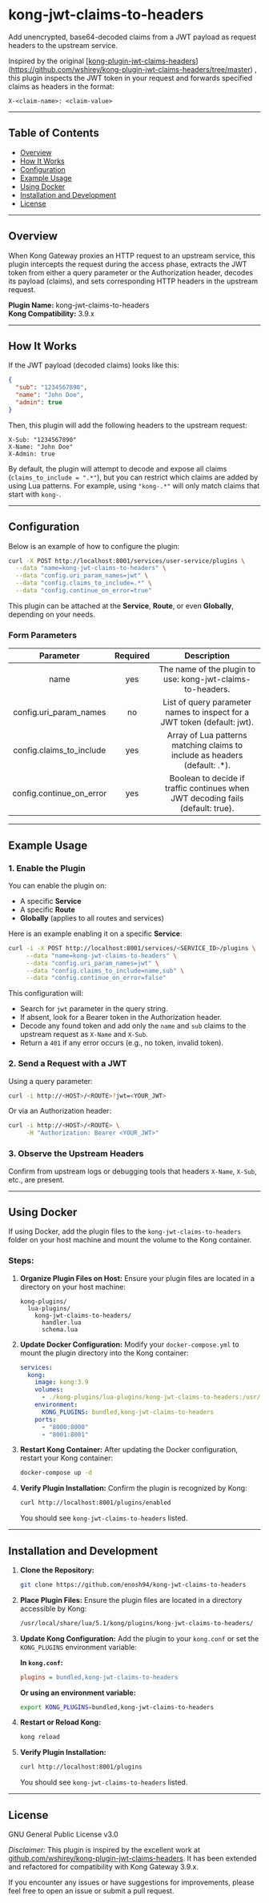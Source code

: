 
# kong-jwt-claims-to-headers

Add unencrypted, base64-decoded claims from a JWT payload as request headers to the upstream service.

Inspired by the original [[kong-plugin-jwt-claims-headers](https://github.com/wshirey/kong-plugin-jwt-claims-headers)](https://github.com/wshirey/kong-plugin-jwt-claims-headers/tree/master) , this plugin inspects the JWT token in your request and forwards specified claims as headers in the format:

```
X-<claim-name>: <claim-value>

```

----------

## Table of Contents

-   [Overview](#overview)
-   [How It Works](#how-it-works)
-   [Configuration](#configuration)
-   [Example Usage](#example-usage)
-   [Using Docker](#using-docker)
-   [Installation and Development](#installation-and-development)
-   [License](#license)

----------

## Overview

When Kong Gateway proxies an HTTP request to an upstream service, this plugin intercepts the request during the access phase, extracts the JWT token from either a query parameter or the Authorization header, decodes its payload (claims), and sets corresponding HTTP headers in the upstream request.

**Plugin Name:** kong-jwt-claims-to-headers  
**Kong Compatibility:** 3.9.x

----------

## How It Works

If the JWT payload (decoded claims) looks like this:

```json
{
  "sub": "1234567890",
  "name": "John Doe",
  "admin": true
}

```

Then, this plugin will add the following headers to the upstream request:

```
X-Sub: "1234567890"
X-Name: "John Doe"
X-Admin: true

```

By default, the plugin will attempt to decode and expose all claims (`claims_to_include = ".*"`), but you can restrict which claims are added by using Lua patterns. For example, using `"kong-.*"` will only match claims that start with `kong-`.

----------

## Configuration

Below is an example of how to configure the plugin:

```bash
curl -X POST http://localhost:8001/services/user-service/plugins \
  --data "name=kong-jwt-claims-to-headers" \
  --data "config.uri_param_names=jwt" \
  --data "config.claims_to_include=.*" \
  --data "config.continue_on_error=true"

```

This plugin can be attached at the **Service**, **Route**, or even **Globally**, depending on your needs.

### Form Parameters

|         Parameter        | Required |                                   Description                                   |
|:------------------------:|:--------:|:-------------------------------------------------------------------------------:|
| name                     | yes      | The name of the plugin to use: kong-jwt-claims-to-headers.                      |
| config.uri_param_names   | no       | List of query parameter names to inspect for a JWT token (default: jwt).        |
| config.claims_to_include | yes      | Array of Lua patterns matching claims to include as headers (default: .*).      |
| config.continue_on_error | yes      | Boolean to decide if traffic continues when JWT decoding fails (default: true). |

----------

## Example Usage

### 1. Enable the Plugin

You can enable the plugin on:

-   A specific **Service**
-   A specific **Route**
-   **Globally** (applies to all routes and services)

Here is an example enabling it on a specific **Service**:

```bash
curl -i -X POST http://localhost:8001/services/<SERVICE_ID>/plugins \
     --data "name=kong-jwt-claims-to-headers" \
     --data "config.uri_param_names=jwt" \
     --data "config.claims_to_include=name,sub" \
     --data "config.continue_on_error=false"

```

This configuration will:

-   Search for `jwt` parameter in the query string.
-   If absent, look for a Bearer token in the Authorization header.
-   Decode any found token and add only the `name` and `sub` claims to the upstream request as `X-Name` and `X-Sub`.
-   Return a `401` if any error occurs (e.g., no token, invalid token).

### 2. Send a Request with a JWT

Using a query parameter:

```bash
curl -i http://<HOST>/<ROUTE>?jwt=<YOUR_JWT>

```

Or via an Authorization header:

```bash
curl -i http://<HOST>/<ROUTE> \
     -H "Authorization: Bearer <YOUR_JWT>"

```

### 3. Observe the Upstream Headers

Confirm from upstream logs or debugging tools that headers `X-Name`, `X-Sub`, etc., are present.

----------

## Using Docker

If using Docker, add the plugin files to the `kong-jwt-claims-to-headers` folder on your host machine and mount the volume to the Kong container.

### Steps:

1.  **Organize Plugin Files on Host:** Ensure your plugin files are located in a directory on your host machine:
    
    ```
    kong-plugins/
      lua-plugins/
        kong-jwt-claims-to-headers/
          handler.lua
          schema.lua
    
    ```
    
2.  **Update Docker Configuration:** Modify your `docker-compose.yml` to mount the plugin directory into the Kong container:
    
    ```yaml
    services:
      kong:
        image: kong:3.9
        volumes:
          - ./kong-plugins/lua-plugins/kong-jwt-claims-to-headers:/usr/local/share/lua/5.1/kong/plugins/kong-jwt-claims-to-headers
        environment:
          KONG_PLUGINS: bundled,kong-jwt-claims-to-headers
        ports:
          - "8000:8000"
          - "8001:8001"
    
    ```
    
3.  **Restart Kong Container:** After updating the Docker configuration, restart your Kong container:
    
    ```bash
    docker-compose up -d
    
    ```
    
4.  **Verify Plugin Installation:** Confirm the plugin is recognized by Kong:
    
    ```bash
    curl http://localhost:8001/plugins/enabled
    
    ```
    
    You should see `kong-jwt-claims-to-headers` listed.
    

----------

## Installation and Development

1.  **Clone the Repository:**
    
    ```bash
    git clone https://github.com/enosh94/kong-jwt-claims-to-headers
    
    ```
    
2.  **Place Plugin Files:** Ensure the plugin files are located in a directory accessible by Kong:
    
    ```bash
    /usr/local/share/lua/5.1/kong/plugins/kong-jwt-claims-to-headers/
    
    ```
    
3.  **Update Kong Configuration:** Add the plugin to your `kong.conf` or set the `KONG_PLUGINS` environment variable:
    
    **In `kong.conf`:**
    
    ```ini
    plugins = bundled,kong-jwt-claims-to-headers
    
    ```
    
    **Or using an environment variable:**
    
    ```bash
    export KONG_PLUGINS=bundled,kong-jwt-claims-to-headers
    
    ```
    
4.  **Restart or Reload Kong:**
    
    ```bash
    kong reload
    
    ```
    
5.  **Verify Plugin Installation:**
    
    ```bash
    curl http://localhost:8001/plugins
    
    ```
    
    You should see `kong-jwt-claims-to-headers` listed.
    

----------
## License

GNU General Public License v3.0

_Disclaimer:_ This plugin is inspired by the excellent work at [github.com/wshirey/kong-plugin-jwt-claims-headers](https://github.com/wshirey/kong-plugin-jwt-claims-headers). It has been extended and refactored for compatibility with Kong Gateway 3.9.x.

If you encounter any issues or have suggestions for improvements, please feel free to open an issue or submit a pull request.
